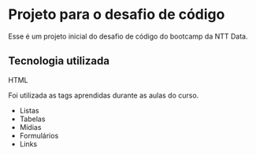 # Projeto para o desafio de código
Esse é um projeto inicial do desafio de código do bootcamp
da NTT Data.

## Tecnologia utilizada
HTML

Foi utilizada as tags aprendidas durante as aulas do curso.
- Listas
- Tabelas
- Mídias
- Formulários
- Links

